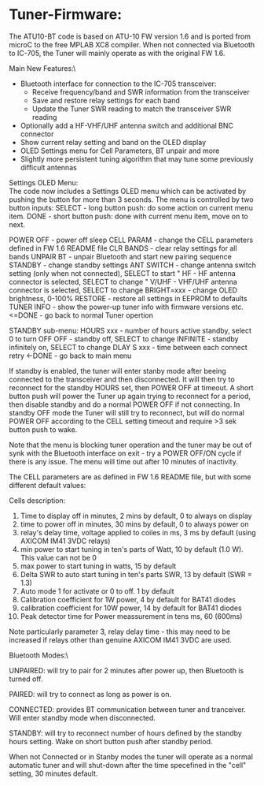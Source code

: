 # Tuner-Firmware:
The ATU10-BT code is based on ATU-10 FW version 1.6 and is ported from microC to the free MPLAB XC8 compiler. When not connected via Bluetooth to IC-705, the Tuner will mainly operate as with the original FW 1.6.

Main New Features:\
- Bluetooth interface for connection to the IC-705 transceiver:
  - Receive frequency/band and SWR information from the transceiver
  - Save and restore relay settings for each band
  - Update the Tuner SWR reading to match the transceiver SWR reading
- Optionally add a HF-VHF/UHF antenna switch and additional BNC connector
- Show current relay setting and band on the OLED display
- OLED Settings menu for Cell Parameters, BT unpair and more
- Slightly more persistent tuning algorithm that may tune some previously difficult antennas

Settings OLED Menu:\
The code now includes a Settings OLED menu which can be activated by pushing the button for more than 3 seconds. The menu is controlled by two button inputs:
 SELECT - long button push: do some action on current menu item.
 DONE   - short button push: done with current menu item, move on to next.
 
 POWER OFF  - power off sleep
 CELL PARAM - change the CELL parameters defined in FW 1.6 README file
 CLR BANDS  - clear relay settings for all bands
 UNPAIR BT  - unpair Bluetooth and start new pairing sequence
 STANDBY    - change standby settings
 ANT SWITCH - change antenna switch setting (only when not connected), SELECT to start
  "  HF     - HF antenna connector is selected, SELECT to change
  "  V/UHF  - VHF/UHF antenna connector is selected, SELECT to change
 BRIGHT=xxx - change OLED brightness, 0-100%
 RESTORE    - restore all settings in EEPROM to defaults
 TUNER INFO - show the power-up tuner info with firmware versions etc.
 <=DONE     - go back to normal Tuner opertion
 
 
STANDBY sub-menu:
 HOURS  xxx - number of hours active standby, select 0 to turn OFF
        OFF - standby off, SELECT to change
   INFINITE - standby infinitely on, SELECT to change
 DLAY S xxx - time between each connect retry
 <-DONE     - go back to main menu
 
If standby is enabled, the tuner will enter stanby mode after beeing connected to the transceiver and then disconnected. It will then try to reconnect for the standby HOURS set, then POWER OFF at timeout. A short button push will power the Tuner up again trying to reconnect for a period, then disable standby and do a normal POWER OFF if not connecting. In standby OFF mode the Tuner will still try to reconnect, but will do normal POWER OFF according to the CELL setting timeout and require >3 sek button push to wake. 

Note that the menu is blocking tuner operation and the tuner may be out of synk with the Bluetooth interface on exit - try a POWER OFF/ON cycle if there is any issue. The menu will time out after 10 minutes of inactivity.

The CELL parameters are as defined in FW 1.6 README file, but with some different default values:

Cells description:
1) Time to display off in minutes, 2 mins by default, 0 to always on display
2) time to power off in minutes, 30 mins by default, 0 to always power on
3) relay's delay time, voltage applied to coiles in ms, 3 ms by default (using AXICOM IM41 3VDC relays)
4) min power to start tuning in ten's parts of Watt, 10 by default (1.0 W). This value can not be 0
5) max power to start tuning in watts, 15 by default
6) Delta SWR to auto start tuning in ten's parts SWR, 13 by default (SWR = 1.3)
7) Auto mode 1 for activate or 0 to off. 1 by default
8) Calibration coefficient for 1W power, 4 by default for BAT41 diodes
9) calibration coefficient for 10W power, 14 by default for BAT41 diodes
10) Peak detector time for Power meassurement in tens ms, 60 (600ms)

Note particularly parameter 3, relay delay time - this may need to be increased if relays other than genuine AXICOM IM41 3VDC are used.



Bluetooth Modes:\

UNPAIRED: will try to pair for 2 minutes after power up, then Bluetooth is turned off.

PAIRED: will try to connect as long as power is on.

CONNECTED: provides BT communication between tuner and tranceiver. Will enter standby mode when disconnected.

STANDBY: will try to reconnect number of hours defined by the standby hours setting. Wake on short button push after standby period.

When not Connected or in Stanby modes the tuner will operate as a normal automatic tuner and will shut-down after the time specefined in the "cell" setting, 30 minutes default.














